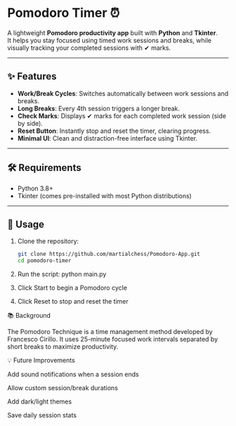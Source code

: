# Pomodoro Timer ⏰

A lightweight **Pomodoro productivity app** built with **Python** and **Tkinter**.  
It helps you stay focused using timed work sessions and breaks, while visually tracking your completed sessions with ✔ marks.

---

## ✨ Features
- **Work/Break Cycles**: Switches automatically between work sessions and breaks.
- **Long Breaks**: Every 4th session triggers a longer break.
- **Check Marks**: Displays ✔ marks for each completed work session (side by side).
- **Reset Button**: Instantly stop and reset the timer, clearing progress.
- **Minimal UI**: Clean and distraction-free interface using Tkinter.

---

## 🛠️ Requirements
- Python 3.8+  
- Tkinter (comes pre-installed with most Python distributions)

---

## 🚀 Usage
1. Clone the repository:
   ```bash
   git clone https://github.com/martialchess/Pomodoro-App.git
   cd pomodoro-timer
2. Run the script:
   python main.py

3. Click Start to begin a Pomodoro cycle 
4. Click Reset to stop and reset the timer


📚 Background

The Pomodoro Technique is a time management method developed by Francesco Cirillo.
It uses 25-minute focused work intervals separated by short breaks to maximize productivity.

💡 Future Improvements

Add sound notifications when a session ends

Allow custom session/break durations

Add dark/light themes

Save daily session stats